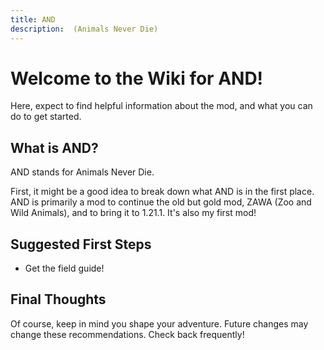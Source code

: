```yaml
---
title: AND
description:  (Animals Never Die)
---
```

# Welcome to the Wiki for AND!

Here, expect to find helpful information about the mod, and what you can do to get started.

## What is AND?
AND stands for Animals Never Die. 

First, it might be a good idea to break down what AND is in the first place. AND is primarily a mod to continue the old but gold mod, ZAWA (Zoo and Wild Animals), and to bring it to 1.21.1. It's also my first mod!

## Suggested First Steps

- Get the field guide!

## Final Thoughts

Of course, keep in mind you shape your adventure. Future changes may change these recommendations. Check back frequently!